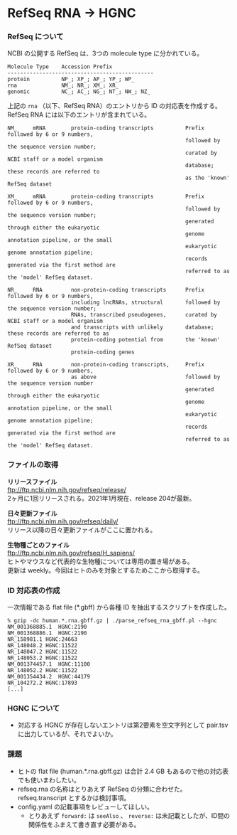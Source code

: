 # RefSeq RNA -> HGNC

### RefSeq について

NCBI の公開する RefSeq は、3つの molecule type に分かれている。

```
Molecule Type    Accession Prefix
----------------------------------------------
protein          NP_; XP_; AP_; YP_; WP_
rna              NM_; NR_; XM_; XR_
genomic          NC_; AC_; NG_; NT_; NW_; NZ_
```

上記の `rna` （以下、RefSeq RNA）のエントリから ID の対応表を作成する。  
RefSeq RNA には以下のエントリが含まれている。

```
NM_     mRNA        protein-coding transcripts          Prefix followed by 6 or 9 numbers,
                                                        followed by the sequence version number;
                                                        curated by NCBI staff or a model organism 
                                                        database; these records are referred to 
                                                        as the 'known' RefSeq dataset
                                                           
XM_     mRNA        protein-coding transcripts          Prefix followed by 6 or 9 numbers,
                                                        followed by the sequence version number; 
                                                        generated through either the eukaryotic 
                                                        genome annotation pipeline, or the small 
                                                        eukaryotic genome annotation pipeline; 
                                                        records generated via the first method are
                                                        referred to as the 'model' RefSeq dataset.
                                                        
NR_     RNA         non-protein-coding transcripts      Prefix followed by 6 or 9 numbers,
                    including lncRNAs, structural       followed by the sequence version number;
                    RNAs, transcribed pseudogenes,      curated by NCBI staff or a model organism
                    and transcripts with unlikely       database; these records are referred to as      
                    protein-coding potential from       the 'known' RefSeq dataset      
                    protein-coding genes

XR_     RNA         non-protein-coding transcripts,     Prefix followed by 6 or 9 numbers,      
                    as above                            followed by the sequence version number
                                                        generated through either the eukaryotic 
                                                        genome annotation pipeline, or the small
                                                        eukaryotic genome annotation pipeline; 
                                                        records generated via the first method are
                                                        referred to as the 'model' RefSeq dataset.
```

### ファイルの取得

**リリースファイル**  
ftp://ftp.ncbi.nlm.nih.gov/refseq/release/  
2ヶ月に1回リリースされる。2021年1月現在、release 204が最新。

**日々更新ファイル**  
ftp://ftp.ncbi.nlm.nih.gov/refseq/daily/  
リリース以降の日々更新ファイルがここに置かれる。

**生物種ごとのファイル**  
ftp://ftp.ncbi.nlm.nih.gov/refseq/H_sapiens/  
ヒトやマウスなど代表的な生物種については専用の置き場がある。  
更新は weekly。今回はヒトのみを対象とするためここから取得する。

### ID 対応表の作成

一次情報である flat file (*.gbff) から各種 ID を抽出するスクリプトを作成した。

```
% gzip -dc human.*.rna.gbff.gz | ./parse_refseq_rna_gbff.pl --hgnc
NM_001368885.1  HGNC:2190
NM_001368886.1  HGNC:2190
NR_158981.1 HGNC:24663
NR_148048.2 HGNC:11522
NR_148047.2 HGNC:11522
NR_148053.2 HGNC:11522
NM_001374457.1  HGNC:11100
NR_148052.2 HGNC:11522
NM_001354434.2  HGNC:44179
NR_104272.2 HGNC:17893
[...]
```

### HGNC について

* 対応する HGNC が存在しないエントリは第2要素を空文字列として pair.tsv に出力しているが、それでよいか。

### 課題

* ヒトの flat file (human.*.rna.gbff.gz) は合計 2.4 GB もあるので他の対応表でも使いまわしたい。
* refseq.rna の名称はとりあえず RefSeq の分類に合わせた。refseq.transcript とするかは検討事項。
* config.yaml の記載事項をレビューしてほしい。
  * とりあえず `forward:` は `seeAlso` 、 `reverse:` は未記載としたが、ID間の関係性をふまえて書き直す必要がある。
